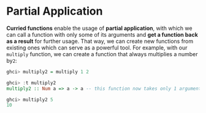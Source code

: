 # Partial Application

**Curried functions** enable the usage of **partial application**, with which we can call a function with only some of its arguments and **get a function back as a result** for further usage. That way, we can create new functions from existing ones which can serve as a powerful tool. For example, with our `multiply` function, we can create a function that always multiplies a number by`2`:

```haskell
ghci> multiply2 = multiply 1 2

ghci> :t multiply2
multiply2 :: Num a => a -> a -- this function now takes only 1 argument

ghci> multiply2 5
10
```

